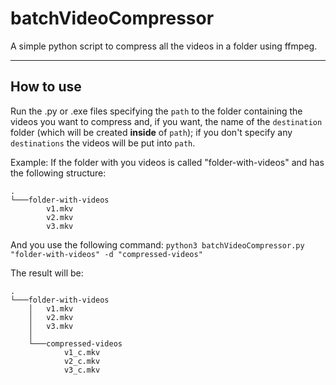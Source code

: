 # batchVideoCompressor

A simple python script to compress all the videos in a folder using ffmpeg.

-----------
## How to use ##

Run the .py or .exe files specifying the `path` to the folder containing the videos you want to compress and, if you want, the name of the `destination` folder (which will be created **inside** of `path`); if you don't specify any `destinations` the videos will be put into `path`.


Example:
If the folder with you videos is called "folder-with-videos" and has the following structure:

```
.
└───folder-with-videos
        v1.mkv
        v2.mkv
        v3.mkv
```
And you use the following command:
`python3 batchVideoCompressor.py "folder-with-videos" -d "compressed-videos"`

The result will be:
```
.
└───folder-with-videos
    │   v1.mkv
    │   v2.mkv
    │   v3.mkv
    │
    └───compressed-videos
            v1_c.mkv
            v2_c.mkv
            v3_c.mkv
```
